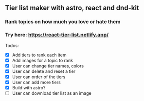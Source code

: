 ## Tier list maker with astro, react and dnd-kit

### Rank topics on how much you love or hate them

### Try here: https://react-tier-list.netlify.app/

Todos:

- [x] Add tiers to rank each item
- [x] Add images for a topic to rank
- [x] User can change tier names, colors
- [x] User can delete and reset a tier
- [x] User can order of the tiers
- [x] User can add more tiers
- [x] Build with astro?
- [ ] User can download tier list as an image
